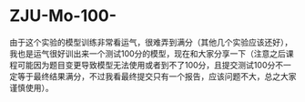# ZJU-Mo-100-
由于这个实验的模型训练非常看运气，很难弄到满分（其他几个实验应该还好），我也是运气很好训出来一个测试100分的模型，现在和大家分享一下（注意之后课程可能因为题目变更导致模型无法使用或者到不了100分，且提交测试100分不一定等于最终结果满分，不过我看最终提交只有一个报告，应该问题不大，总之大家谨慎使用）。
